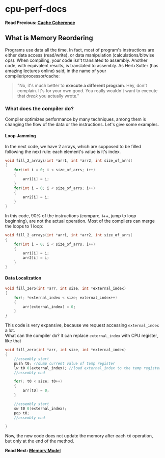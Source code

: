 # cpu-perf-docs
**Read Previous: [Cache Coherence](./cache-coherence.md)**
## What is Memory Reordering

Programs use data all the time. In fact, most of program's instructions are either data access (read/write), or data manipulation (calculations/bitwise ops). When compiling, your code isn't translated to assembly. Another code, with equivalent results, is translated to assembly. As Herb Sutter (has amazing lectures online) said, in the name of your compiler/processor/cache:
> "No, it's much better to **execute a different program**. Hey, don't complain. It's for your own good. You really wouldn't want to execute that *dreck* you actually wrote."


### What does the compiler do?
Compiler optimizes performance by many techniques, among them is changing the flow of the data or the instructions. Let's give some examples.

#### Loop Jamming
In the next code, we have 2 arrays, which are supposed to be filled following the next rule: each element's value is it's index.
```C
void fill_2_arrays(int *arr1, int *arr2, int size_of_arrs)
{
    for(int i = 0; i < size_of_arrs; i++)
    {
        arr1[i] = i;
    }
    for(int i = 0; i < size_of_arrs; i++)
    {
        arr2[i] = i;
    }
}
```

In this code, 90% of the instructions (compare, i++, jump to loop beginning), are not the actual operation. Most of the compilers can merge the loops to 1 loop:
```C
void fill_2_arrays(int *arr1, int *arr2, int size_of_arrs)
{
    for(int i = 0; i < size_of_arrs; i++)
    {
        arr1[i] = i;
        arr2[i] = i;
    }
}
```

#### Data Localization
```C
void fill_zero(int *arr, int size, int *external_index)
{
    for(; *external_index < size; external_index++)
    {
        arr[external_index] = 0;
    }
}
```
This code is very expansive, because we request accessing `external_index` a lot. \
What can the compiler do? It can replace `external_index` with CPU register, like that
```C
void fill_zero(int *arr, int size, int *external_index)
{
    //assembly start
    push t0; //dump current value of temp register
    lw t0 0(external_index); //load external_index to the temp register
    //assembly end

    for(; t0 < size; t0++)
    {
        arr[t0] = 0;
    }

    //assembly start
    sw t0 0(external_index);
    pop t0;
    //assembly end

}
```
Now, the new code does not update the memory after each `t0` operation, but only at the end of the method.

**Read Next: [Memory Model](./mem-model.md)**